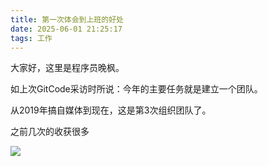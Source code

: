 ```yaml
---
title: 第一次体会到上班的好处
date: 2025-06-01 21:25:17
tags: 工作
---
```



大家好，这里是程序员晚枫。

如上次GitCode采访时所说：今年的主要任务就是建立一个团队。

从2019年搞自媒体到现在，这是第3次组织团队了。

之前几次的收获很多


![](https://cos.python-office.com/ads/gzh/sub-py.jpg)